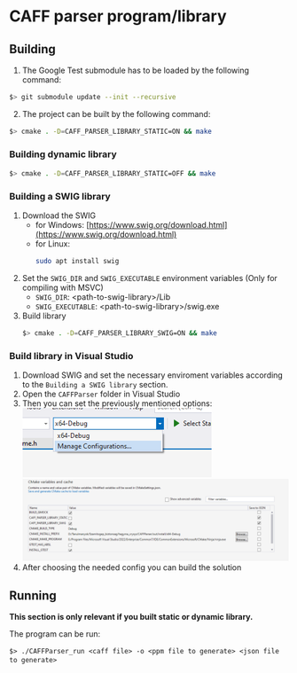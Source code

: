 # CAFF parser program/library

## Building
1. The Google Test submodule has to be loaded by the following command:
```bash
$> git submodule update --init --recursive
```

2. The project can be built by the following command:
```bash
$> cmake . -D=CAFF_PARSER_LIBRARY_STATIC=ON && make
```

### Building dynamic library
```bash
$> cmake . -D=CAFF_PARSER_LIBRARY_STATIC=OFF && make
```

### Building a SWIG library
1. Download the SWIG
    - for Windows: [https://www.swig.org/download.html](https://www.swig.org/download.html)
    - for Linux:
        ```bash
        sudo apt install swig
        ```
2. Set the `SWIG_DIR` and `SWIG_EXECUTABLE` environment variables (Only for compiling with MSVC)
    - `SWIG_DIR`: \<path-to-swig-library\>/Lib
    - `SWIG_EXECUTABLE`: \<path-to-swig-library\>/swig.exe
3. Build library
    ```bash
    $> cmake . -D=CAFF_PARSER_LIBRARY_SWIG=ON && make
    ```

### Build library in Visual Studio
1. Download SWIG and set the necessary enviroment variables according to the `Building a SWIG library` section.
2. Open the `CAFFParser` folder in Visual Studio
3. Then you can set the previously mentioned options:<br>
    ![Open cmake config](doc/open_cmake_config.png)
    ![Cmake config](doc/cmake_config.png)
4. After choosing the needed config you can build the solution

## Running
__This section is only relevant if you built static or dynamic library.__

The program can be run:
```
$> ./CAFFParser_run <caff file> -o <ppm file to generate> <json file to generate>
```